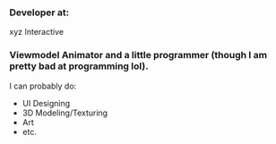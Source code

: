 ### Developer at:
xyz Interactive


### Viewmodel Animator and a little programmer (though I am pretty bad at programming lol).
I can probably do:
- UI Designing
- 3D Modeling/Texturing
- Art
- etc.
